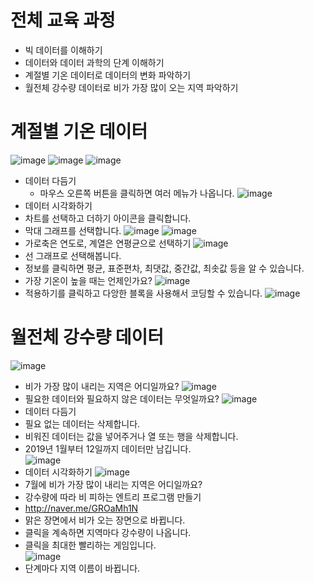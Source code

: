 # 전체 교육 과정
* 빅 데이터를 이해하기
* 데이터와 데이터 과학의 단계 이해하기
* 계절별 기온 데이터로 데이터의 변화 파악하기
* 월전체 강수량 데이터로 비가 가장 많이 오는 지역 파악하기

# 계절별 기온 데이터
![image](https://github.com/jerrytohub/heinstein/assets/127598703/514726bd-a779-46b2-a967-fa2b20432ed9)
![image](https://github.com/jerrytohub/heinstein/assets/127598703/1a4c0906-fc77-467f-8e07-5c49788e1b6b)
![image](https://github.com/jerrytohub/heinstein/assets/127598703/80e8d01b-26ee-4ec8-9f64-d2a9e05613b1)
* 데이터 다듬기
  * 마우스 오른쪽 버튼을 클릭하면 여러 메뉴가 나옵니다. 
![image](https://github.com/jerrytohub/heinstein/assets/127598703/6d4e5e85-0387-4588-9183-f88abfaf5e55)
* 데이터 시각화하기
* 차트를 선택하고 더하기 아이콘을 클릭합니다.
* 막대 그래프를 선택합니다.
![image](https://github.com/jerrytohub/heinstein/assets/127598703/88f91308-4756-49f0-be19-8879254a1a08)
![image](https://github.com/jerrytohub/heinstein/assets/127598703/e8c03aa3-2083-4bd5-96af-c435a93359ee)
* 가로축은 연도로, 계열은 연평균으로 선택하기
![image](https://github.com/jerrytohub/heinstein/assets/127598703/d382bed9-47eb-4ccc-9cfa-602b1788b785)
* 선 그래프로 선택해봅니다. 
* 정보를 클릭하면 평균, 표준편차, 최댓값, 중간값, 최솟값 등을 알 수 있습니다.
* 가장 기온이 높을 때는 언제인가요?
![image](https://github.com/jerrytohub/heinstein/assets/127598703/f099415f-87ae-4a1d-b942-8cf31c67e0b7)
* 적용하기를 클릭하고 다앙한 블록을 사용해서 코딩할 수 있습니다.
![image](https://github.com/jerrytohub/heinstein/assets/127598703/47883fdb-b7ad-487f-a0a7-1715e7c4224a)

# 월전체 강수량 데이터
![image](https://github.com/jerrytohub/heinstein/assets/127598703/e6a1ff46-1c86-4dfc-9ccb-40d2747812c2)
* 비가 가장 많이 내리는 지역은 어디일까요?
![image](https://github.com/jerrytohub/heinstein/assets/127598703/69ba9dc1-c19a-46a9-8bb7-b66bcb0d53be)
* 필요한 데이터와 필요하지 않은 데이터는 무엇일까요?
![image](https://github.com/jerrytohub/heinstein/assets/127598703/6665bc97-7bb3-48a8-9ea5-6053d0fc64dc)
* 데이터 다듬기
 * 필요 없는 데이터는 삭제합니다. 
 * 비워진 데이터는 값을 넣어주거나 열 또는 행을 삭제합니다.
* 2019년 1월부터 12일까지 데이터만 남깁니다.   
![image](https://github.com/jerrytohub/heinstein/assets/127598703/987b0c36-4a67-4eb7-a1f9-3c983435e3b5)
* 데이터 시각화하기
![image](https://github.com/jerrytohub/heinstein/assets/127598703/8e41a5a4-0ddf-42fa-b048-cd199473b615)
* 7월에 비가 가장 많이 내리는 지역은 어디일까요?
* 강수량에 따라 비 피하는 엔트리 프로그램 만들기
* http://naver.me/GROaMh1N
* 맑은 장면에서 비가 오는 장면으로 바뀝니다.
* 클릭을 계속하면 지역마다 강수량이 나옵니다.
* 클릭을 최대한 빨리하는 게임입니다.   
![image](https://github.com/jerrytohub/heinstein/assets/127598703/b7a93673-045f-4c46-92c6-f3d3197ebaf8)
* 단계마다 지역 이름이 바뀝니다.













